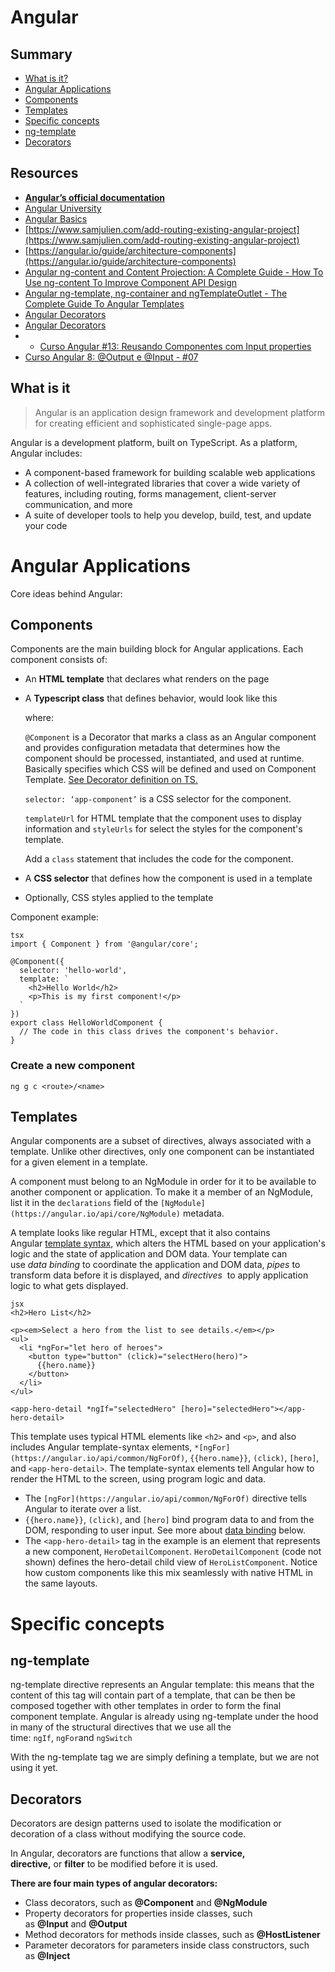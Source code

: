 # Angular 

## Summary
 - [What is it?](#what-is-it)
 - [Angular Applications](#angular-applications)
 - [Components](#components)
 - [Templates](#templates)
 - [Specific concepts](#specific-concepts)
 - [ng-template](#ng-template)
 - [Decorators](#decorators)
 
## Resources
- [**Angular’s official documentation**](https://angular.io/docs) 
- [Angular University](https://angular-university.io/)
- [Angular Basics](https://egghead.io/courses/angular-basics-888f) 
- [https://www.samjulien.com/add-routing-existing-angular-project](https://www.samjulien.com/add-routing-existing-angular-project)
- [https://angular.io/guide/architecture-components](https://angular.io/guide/architecture-components)
- [Angular ng-content and Content Projection: A Complete Guide - How To Use ng-content To Improve Component API Design](https://blog.angular-university.io/angular-ng-content/) 
- [Angular ng-template, ng-container and ngTemplateOutlet - The Complete Guide To Angular Templates](https://blog.angular-university.io/angular-ng-template-ng-container-ngtemplateoutlet/) 
- [Angular Decorators](https://www.tektutorialshub.com/angular/angular-decorators/) 
- [Angular Decorators](https://www.javatpoint.com/angular-decorators) 
- - [Curso Angular #13: Reusando Componentes com Input properties](https://youtu.be/G2cBpYZ0fzk)
- [Curso Angular 8: @Output e @Input - #07](https://www.youtube.com/watch?v=lkwd9DA8RwU) 

## What is it 
> Angular is an application design framework and development platform for creating efficient and sophisticated single-page apps.


Angular is a development platform, built on TypeScript. As a platform, Angular includes:

- A component-based framework for building scalable web applications
- A collection of well-integrated libraries that cover a wide variety of features, including routing, forms management, client-server communication, and more
- A suite of developer tools to help you develop, build, test, and update your code

# Angular Applications

Core ideas behind Angular:

## Components

Components are the main building block for Angular applications. Each component consists of:

- An **HTML template** that declares what renders on the page
- A **Typescript class** that defines behavior, would look like this
    
    where:
    
    `@Component` is a Decorator that marks a class as an Angular component and provides configuration metadata that determines how the component should be processed, instantiated, and used at runtime. Basically specifies which CSS will be defined and used on Component Template. [See Decorator definition on TS.](https://www.typescriptlang.org/docs/handbook/decorators.html) 
    
    `selector: ‘app-component’` is a CSS selector for the component.
    
    `templateUrl` for HTML template that the component uses to display information and `styleUrls` for select the styles for the component's template.
    
    Add a `class` statement that includes the code for the component.
    
- A **CSS selector** that defines how the component is used in a template
- Optionally, CSS styles applied to the template

Component example:

```
tsx
import { Component } from '@angular/core';

@Component({
  selector: 'hello-world',
  template: `
    <h2>Hello World</h2>
    <p>This is my first component!</p>
  `
})
export class HelloWorldComponent {
  // The code in this class drives the component's behavior.
}
```

### Create a new component

```tsx
ng g c <route>/<name>
```

## Templates

Angular components are a subset of directives, always associated with a template. Unlike other directives, only one component can be instantiated for a given element in a template.

A component must belong to an NgModule in order for it to be available to another component or application. To make it a member of an NgModule, list it in the `declarations` field of the `[NgModule](https://angular.io/api/core/NgModule)` metadata.

A template looks like regular HTML, except that it also contains Angular [template syntax](https://angular.io/guide/template-syntax), which alters the HTML based on your application's logic and the state of application and DOM data. Your template can use *data binding* to coordinate the application and DOM data, *pipes* to transform data before it is displayed, and *directives*  to apply application logic to what gets displayed.

```
jsx
<h2>Hero List</h2>

<p><em>Select a hero from the list to see details.</em></p>
<ul>
  <li *ngFor="let hero of heroes">
    <button type="button" (click)="selectHero(hero)">
      {{hero.name}}
    </button>
  </li>
</ul>

<app-hero-detail *ngIf="selectedHero" [hero]="selectedHero"></app-hero-detail>

```

This template uses typical HTML elements like `<h2>` and `<p>`, and also includes Angular template-syntax elements, `*[ngFor](https://angular.io/api/common/NgForOf)`, `{{hero.name}}`, `(click)`, `[hero]`, and `<app-hero-detail>`. The template-syntax elements tell Angular how to render the HTML to the screen, using program logic and data.

- The `[ngFor](https://angular.io/api/common/NgForOf)` directive tells Angular to iterate over a list.
- `{{hero.name}}`, `(click)`, and `[hero]` bind program data to and from the DOM, responding to user input. See more about [data binding](https://angular.io/guide/architecture-components#data-binding) below.
- The `<app-hero-detail>` tag in the example is an element that represents a new component, `HeroDetailComponent`. `HeroDetailComponent` (code not shown) defines the hero-detail child view of `HeroListComponent`. Notice how custom components like this mix seamlessly with native HTML in the same layouts.

# Specific concepts

## ng-template

ng-template directive represents an Angular template: this means that the content of this tag will contain part of a template, that can be then be composed together with other templates in order to form the final component template. Angular is already using ng-template under the hood in many of the structural directives that we use all the time: `ngIf`, `ngFor`and `ngSwitch`

With the ng-template tag we are simply defining a template, but we are not using it yet.

## Decorators

Decorators are design patterns used to isolate the modification or decoration of a class without modifying the source code.

In Angular, decorators are functions that allow a **service, directive,** or **filter** to be modified before it is used.

**There are four main types of angular decorators:**

- Class decorators, such as **@Component** and **@NgModule**
- Property decorators for properties inside classes, such as **@Input** and **@Output**
- Method decorators for methods inside classes, such as **@HostListener**
- Parameter decorators for parameters inside class constructors, such as **@Inject**